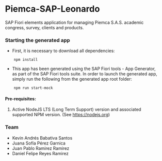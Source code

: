 # Piemca-SAP-Leonardo
SAP Fiori elements application for managing Piemca S.A.S. academic congress, survey, clients and products.

### Starting the generated app
- First, it is necessary to download all dependencies:
```
    npm install
```

-   This app has been generated using the SAP Fiori tools - App Generator, as part of the SAP Fiori tools suite.  In order to launch the generated app, simply run the following from the generated app root folder:

```
    npm run start-mock
```

#### Pre-requisites:

1. Active NodeJS LTS (Long Term Support) version and associated supported NPM version.  (See https://nodejs.org)

### Team
- Kevin Andrés Babativa Santos
- Juana Sofía Pérez Garnica
- Juan Pablo Ramirez Ramirez
- Daniel Felipe Reyes Ramirez
